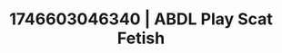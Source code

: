 ---
categories:
- Whispered desires
- Erotic adventure
- AI-generated
- Deep intimacy
- ASMR
- After dark play
- Cosplay
- Lover's breath
image: /assets/images/1746603046340.jpg
layout: post
seo:
  description: Featured content with exclusive Scat Fetish, ABDL Play. HD images available.
  keywords: Scat Fetish, ABDL Play
  og_image: /assets/images/1746603046340.jpg
  schema_type: VisualArtwork
tags:
- '#1746603046340'
- Scat Fetish
- ABDL Play
title: 1746603046340 | ABDL Play Scat Fetish
---